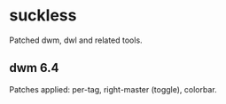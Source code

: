 # suckless
Patched dwm, dwl and related tools.

## dwm 6.4
Patches applied: per-tag, right-master (toggle), colorbar.
